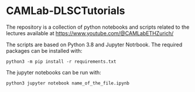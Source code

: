 # CAMLab-DLSCTutorials
The repository is a collection of python notebooks and scripts related to the lectures available at https://www.youtube.com/@CAMLabETHZurich/

The scripts are based on Python 3.8 and Jupyter Notrbook.
The required packages can be installed with:

    
    python3 -m pip install -r requirements.txt
    

The jupyter notebooks can be run with:

    python3 jupyter notebook name_of_the_file.ipynb